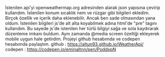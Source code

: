 İstenilen api'yi openweathermap.org adresinden alarak json yapısına çevirip kullandım.
İstenilen konum sıcaklık nem ve rüzgar gibi bilgileri ekledim.
Birçok özellik ve içerik daha eklenebilir.
Ancak ben sade olmasından yana oldum.
İstenilen bilgileri js'de alt alta koyabilmek adına html'de "pre" tagını kullandım.
Bu sayede js'de istenilen her türlü bilgiyi sağa ve sola kaydırarak düzenleme imkanı buldum.
Aynı zamanda @media screen özelliği ekleyerek mobile uygun hale getirdim.
Projeyi github hesabımda ve codepen hesabımda paylaştım.
github : https://altun93.github.io/WeatherApi/
codepen : https://codepen.io/eminaltnn/pen/PoddxpN

